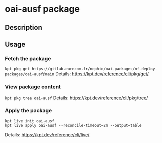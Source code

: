 # oai-ausf package

## Description

## Usage

### Fetch the package
`kpt pkg get https://gitlab.eurecom.fr/nephio/oai-packages/nf-deploy-packages/oai-ausf@main`
Details: https://kpt.dev/reference/cli/pkg/get/

### View package content
`kpt pkg tree oai-ausf`
Details: https://kpt.dev/reference/cli/pkg/tree/

### Apply the package
```
kpt live init oai-ausf
kpt live apply oai-ausf --reconcile-timeout=2m --output=table
```
Details: https://kpt.dev/reference/cli/live/
